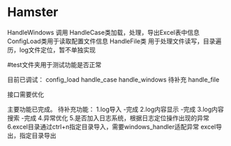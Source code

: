 # Hamster
HandleWindows 调用 HandleCase类加载，处理，导出Excel表中信息
ConfigLoad类用于读取配置文件信息
HandleFile类 用于处理文件读写，目录遍历，log文件定位，暂不单独实现

#test文件夹用于测试功能是否正常

目前已调试：
config_load
handle_case
handle_windows
待补充
handle_file

接口需要优化

主要功能已完成。
待补充功能：
1.log导入   -完成
2.log内容显示 -完成
3.log内容搜索 -完成
4.异常优化
5.是否加入日志系统，根据日志定位操作出现的异常
6.excel目录通过ctrl+n指定目录导入，需要windows_handler适配异常
  excel导出，指定目录导出
